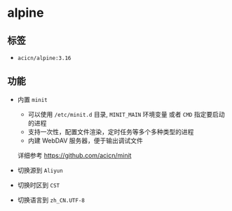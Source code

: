 # alpine

## 标签

* `acicn/alpine:3.16`

## 功能

* 内置 `minit`

    - 可以使用 `/etc/minit.d` 目录, `MINIT_MAIN` 环境变量 或者 `CMD` 指定要启动的进程
    - 支持一次性，配置文件渲染，定时任务等多个多种类型的进程
    - 内建 WebDAV 服务器，便于输出调试文件

    详细参考 https://github.com/acicn/minit

* 切换源到 `Aliyun`

* 切换时区到 `CST`

* 切换语言到 `zh_CN.UTF-8`
